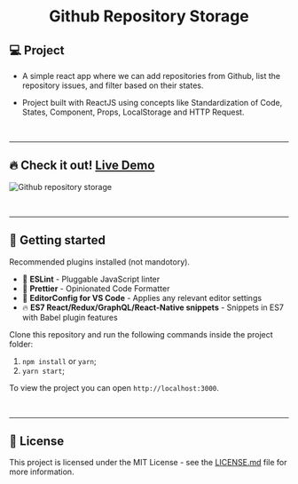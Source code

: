 <h1 align="center">
  Github Repository Storage
</h1> 

## 💻 Project

 - A simple react app where we can add repositories from Github, list the repository issues, and filter based on their states.
 
 - Project built with ReactJS using concepts like Standardization of Code, States, Component, Props, LocalStorage and HTTP Request.

<p>&nbsp;&nbsp;</p>

---

## 🔥 Check it out! [Live Demo]()

![Github repository storage](src/images/module5-gif.gif)

<p>&nbsp;&nbsp;</p>

---

## 🚀 Getting started

Recommended plugins installed (not mandotory).

- 📏 **ESLint** - Pluggable JavaScript linter
- 💖 **Prettier** - Opinionated Code Formatter
- 📄 **EditorConfig for VS Code** - Applies any relevant editor settings
- 🔥 **ES7 React/Redux/GraphQL/React-Native snippets** - Snippets in ES7 with Babel plugin features

Clone this repository and run the following commands inside the project folder:

1. `npm install` or `yarn`;
2. `yarn start`;

To view the project you can open `http://localhost:3000`.

<p>&nbsp;&nbsp;</p>

---

## 📂 License

This project is licensed under the MIT License - see the [LICENSE.md](LICENSE.md) file for more information.
